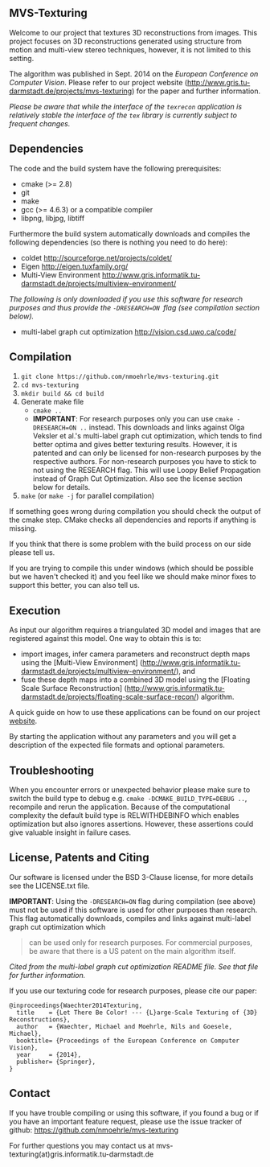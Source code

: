 MVS-Texturing
--------------------------------------------------------------------------------

Welcome to our project that textures 3D reconstructions from images.
This project focuses on 3D reconstructions generated using structure from
motion and multi-view stereo techniques, however, it is not limited to this
setting.

The algorithm was published in Sept. 2014 on the
*European Conference on Computer Vision*. Please refer to our project website
(http://www.gris.tu-darmstadt.de/projects/mvs-texturing)
for the paper and further information.

*Please be aware that while the interface of the `texrecon` application is
relatively stable the interface of the `tex` library is currently subject to
frequent changes.*


Dependencies
--------------------------------------------------------------------------------

The code and the build system have the following prerequisites:

- cmake (>= 2.8)
- git
- make
- gcc (>= 4.6.3) or a compatible compiler
- libpng, libjpg, libtiff


Furthermore the build system automatically downloads and compiles the following
dependencies (so there is nothing you need to do here):

- coldet
    http://sourceforge.net/projects/coldet/
- Eigen
    http://eigen.tuxfamily.org/
- Multi-View Environment
    http://www.gris.informatik.tu-darmstadt.de/projects/multiview-environment/

*The following is only downloaded if you use this software for research purposes and
thus provide the `-DRESEARCH=ON `flag (see compilation section below).*
- multi-label graph cut optimization
    http://vision.csd.uwo.ca/code/


Compilation
--------------------------------------------------------------------------------

1.  `git clone https://github.com/nmoehrle/mvs-texturing.git`
2.  `cd mvs-texturing`
3.  `mkdir build && cd build`
4.  Generate make file
    * `cmake ..`
    * **IMPORTANT**: For research purposes only you can use
    `cmake -DRESEARCH=ON ..`
    instead. This downloads and links against Olga Veksler et al.'s multi-label
    graph cut optimization, which tends to find better optima and gives better
    texturing results. However, it is patented and can only be licensed for
    non-research purposes by the respective authors. For non-research purposes
    you have to stick to not using the RESEARCH flag. This will use Loopy Belief
    Propagation instead of Graph Cut Optimization. Also see the license section
    below for details.
5.  `make` (or `make -j` for parallel compilation)

If something goes wrong during compilation you should check the output of the
cmake step. CMake checks all dependencies and reports if anything is missing.

If you think that there is some problem with the build process on our side
please tell us.

If you are trying to compile this under windows (which should be possible but
we haven't checked it) and you feel like we should make minor fixes to support
this better, you can also tell us.


Execution
--------------------------------------------------------------------------------

As input our algorithm requires a triangulated 3D model and images that are
registered against this model. One way to obtain this is to:
*   import images, infer camera parameters and reconstruct depth maps
    using the [Multi-View Environment]
    (http://www.gris.informatik.tu-darmstadt.de/projects/multiview-environment/),
    and
*   fuse these depth maps into a combined 3D model using the
    [Floating Scale Surface Reconstruction]
    (http://www.gris.informatik.tu-darmstadt.de/projects/floating-scale-surface-recon/)
    algorithm.

A quick guide on how to use these applications can be found on our project [website](http://www.gris.informatik.tu-darmstadt.de/projects/mvs-texturing).

By starting the application without any parameters and you will get a
description of the expected file formats and optional parameters.


Troubleshooting
--------------------------------------------------------------------------------

When you encounter errors or unexpected behavior please make sure to switch
the build type to debug e.g. `cmake -DCMAKE_BUILD_TYPE=DEBUG ..`, recompile
and rerun the application. Because of the computational complexity the default
build type is RELWITHDEBINFO which enables optimization but also ignores
assertions. However, these assertions could give valuable insight in failure cases.


License, Patents and Citing
--------------------------------------------------------------------------------

Our software is licensed under the BSD 3-Clause license, for more details see
the LICENSE.txt file.

**IMPORTANT**: Using the `-DRESEARCH=ON` flag during compilation (see above) must
not be used if this software is used for other purposes than research. This
flag automatically downloads, compiles and links against multi-label graph cut
optimization which
> can be used only for research purposes. For commercial
  purposes, be aware that there is a US patent on the main algorithm itself.

*Cited from the multi-label graph cut optimization README file. See that file
for further information.*

If you use our texturing code for research purposes, please cite our paper:
```
@inproceedings{Waechter2014Texturing,
  title    = {Let There Be Color! --- {L}arge-Scale Texturing of {3D} Reconstructions},
  author   = {Waechter, Michael and Moehrle, Nils and Goesele, Michael},
  booktitle= {Proceedings of the European Conference on Computer Vision},
  year     = {2014},
  publisher= {Springer},
}
```


Contact
--------------------------------------------------------------------------------
If you have trouble compiling or using this software, if you found a bug or if
you have an important feature request, please use the issue tracker of github:
https://github.com/nmoehrle/mvs-texturing

For further questions you may contact us at
mvs-texturing(at)gris.informatik.tu-darmstadt.de
